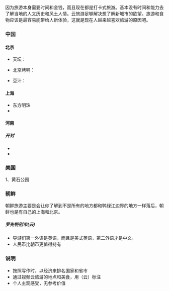 因为旅游本身需要时间和金钱，而且现在都是打卡式旅游。基本没有时间和能力去了解当地的人文历史和风土人情。云旅游足够解决想了解新城市的欲望。旅游和食物应该是最容易能带给人新体验，这就是现在人越来越喜欢旅游的原因吧。

### 中国

#### 北京

* 天坛：

* 北京烤鸭：
* 豆汁：


#### 上海
* 东方明珠
* 





#### 河南

##### 开封
* 
* 

### 美国

1、黄石公园


### 朝鲜
朝鲜旅游主要是会让你了解到不是所有的地方都和鸭绿江边界的地方一样落后，朝鲜也是有自己的上海和北京。
##### 罗先特别市(云)
* 导游们第一外语是英语，而且是美式英语，第二外语才是中文。 
* 人民币比朝币更值得持有




### 说明
* 按照写作时，以经济来排名国家和省市
* 通过视频云旅游的地点和美食，用（云）标注
* 个人主观感受，无参考价值